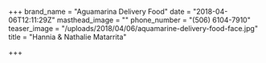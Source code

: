 +++
brand_name = "Aguamarina Delivery Food"
date = "2018-04-06T12:11:29Z"
masthead_image = ""
phone_number = "(506) 6104-7910"
teaser_image = "/uploads/2018/04/06/aquamarine-delivery-food-face.jpg"
title = "Hannia & Nathalie Matarrita"

+++
